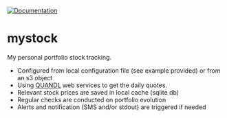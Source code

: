 [![Documentation](https://godoc.org/github.com/xavier268/mystock?status.svg)](http://godoc.org/github.com/xavier268/mystock)

# mystock
My personal portfolio stock tracking.

* Configured from local configuration file (see example provided) or from an s3 object
* Using [QUANDL](https://www.quandl.com) web services to get the daily quotes.
* Relevant stock prices are saved in local cache (sqlite db)
* Regular checks are conducted on portfolio evolution
* Alerts and notification (SMS and/or stdout) are triggered if needed


